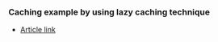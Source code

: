 ### Caching example by using lazy caching technique

* [Article link](https://www.youtube.com/watch?v=MSUTojuUEX4&t=14s)